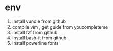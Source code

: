 # env
1. install vundle from github
2. compile vim , get guide from youcompleteme
3. install fzf from github
4. install bash-it from github
5. install powerline fonts
